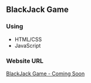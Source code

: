 ## BlackJack Game

### Using

- HTML/CSS
- JavaScript

### Website URL
[BlackJack Game - Coming Soon]()